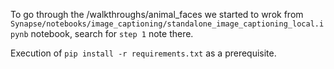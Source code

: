 To go through the  /walkthroughs/animal_faces we started to wrok from `Synapse/notebooks/image_captioning/standalone_image_captioning_local.ipynb` notebook, search for `step 1` note there. 

Execution of `pip install -r requirements.txt` as a prerequisite.
